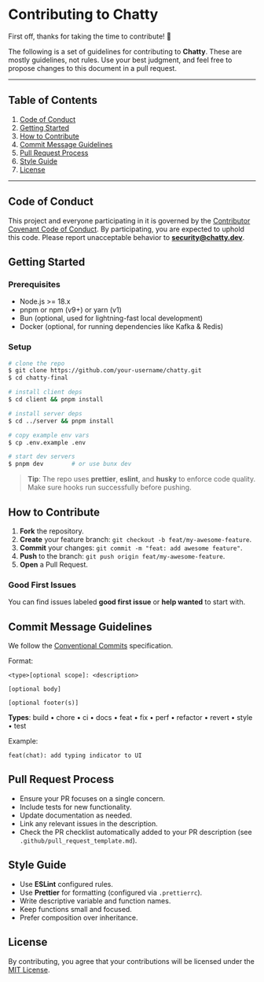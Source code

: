 # Contributing to Chatty

First off, thanks for taking the time to contribute! 🎉

The following is a set of guidelines for contributing to **Chatty**. These are mostly guidelines, not rules. Use your best judgment, and feel free to propose changes to this document in a pull request.

---

## Table of Contents

1. [Code of Conduct](#code-of-conduct)
2. [Getting Started](#getting-started)
3. [How to Contribute](#how-to-contribute)
4. [Commit Message Guidelines](#commit-message-guidelines)
5. [Pull Request Process](#pull-request-process)
6. [Style Guide](#style-guide)
7. [License](#license)

---

## Code of Conduct

This project and everyone participating in it is governed by the [Contributor Covenant Code of Conduct](CODE_OF_CONDUCT.md). By participating, you are expected to uphold this code. Please report unacceptable behavior to **security@chatty.dev**.

## Getting Started

### Prerequisites

* Node.js \>= 18.x
* pnpm or npm (v9+) or yarn (v1)
* Bun (optional, used for lightning-fast local development)
* Docker (optional, for running dependencies like Kafka & Redis)

### Setup

```bash
# clone the repo
$ git clone https://github.com/your-username/chatty.git
$ cd chatty-final

# install client deps
$ cd client && pnpm install

# install server deps
$ cd ../server && pnpm install

# copy example env vars
$ cp .env.example .env

# start dev servers
$ pnpm dev        # or use bunx dev
```

> **Tip**: The repo uses **prettier**, **eslint**, and **husky** to enforce code quality. Make sure hooks run successfully before pushing.

## How to Contribute

1. **Fork** the repository.
2. **Create** your feature branch: `git checkout -b feat/my-awesome-feature`.
3. **Commit** your changes: `git commit -m "feat: add awesome feature"`.
4. **Push** to the branch: `git push origin feat/my-awesome-feature`.
5. **Open** a Pull Request.

### Good First Issues

You can find issues labeled **good first issue** or **help wanted** to start with.

## Commit Message Guidelines

We follow the [Conventional Commits](https://www.conventionalcommits.org/) specification.

Format:

```
<type>[optional scope]: <description>

[optional body]

[optional footer(s)]
```

**Types**: build • chore • ci • docs • feat • fix • perf • refactor • revert • style • test

Example:

```
feat(chat): add typing indicator to UI
```

## Pull Request Process

* Ensure your PR focuses on a single concern.
* Include tests for new functionality.
* Update documentation as needed.
* Link any relevant issues in the description.
* Check the PR checklist automatically added to your PR description (see `.github/pull_request_template.md`).

## Style Guide

* Use **ESLint** configured rules.
* Use **Prettier** for formatting (configured via `.prettierrc`).
* Write descriptive variable and function names.
* Keep functions small and focused.
* Prefer composition over inheritance.

## License

By contributing, you agree that your contributions will be licensed under the [MIT License](LICENSE). 